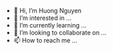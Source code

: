 - 👋 Hi, I’m Huong Nguyen
- 👀 I’m interested in ...
- 🌱 I’m currently learning ...
- 💞️ I’m looking to collaborate on ...
- 📫 How to reach me ...

<!---
huonguyenlt/huonguyenlt is a ✨ special ✨ repository because its `README.md` (this file) appears on your GitHub profile.
You can click the Preview link to take a look at your changes.
--->
